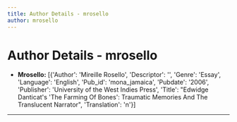 ```yaml
---
title: Author Details - mrosello
author: mrosello
---
```


# Author Details - mrosello

<ul>
    <li><strong>Mrosello:</strong> [{'Author': 'Mireille Rosello', 'Descriptor': '', 'Genre': 'Essay', 'Language': 'English', 'Pub_id': 'mona_jamaica', 'Pubdate': '2006', 'Publisher': 'University of the West Indies Press', 'Title': "Edwidge Danticat's 'The Farming Of Bones': Traumatic Memories And The Translucent Narrator", 'Translation': 'n'}]</li>
</ul>
<hr>